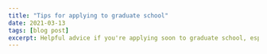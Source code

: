 ```yaml
---
title: "Tips for applying to graduate school"
date: 2021-03-13
tags: [blog post]
excerpt: Helpful advice if you're applying soon to graduate school, especially in engineering.
---
```

<p style="font-size:16px">
